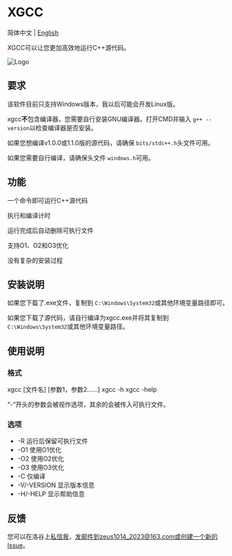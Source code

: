# XGCC

简体中文 | [English](README_EN.md)

XGCC可以让您更加高效地运行C++源代码。

![Logo](https://github.com/askformeal/xgcc/assets/109349321/d6db2458-8334-41cd-9ed8-10e3675ee7d8)

## 要求

该软件目前只支持Windows版本，我以后可能会开发Linux版。

xgcc**不**包含编译器，您需要自行安装GNU编译器。打开CMD并输入 `g++ --version`以检查编译器是否安装。

如果您想编译v1.0.0或1.1.0版的源代码，请确保 `bits/stdc++.h`头文件可用。

如果您需要自行编译，请确保头文件 `windows.h`可用。

## 功能

一个命令即可运行C++源代码

执行和编译计时

运行完成后自动删除可执行文件

支持O1、O2和O3优化

没有复杂的安装过程

## 安装说明

如果您下载了.exe文件，复制到 `C:\Windows\System32`或其他环境变量路径即可。

如果您下载了源代码，请自行编译为xgcc.exe并将其复制到 `C:\Windows\System32`或其他环境变量路径。

## 使用说明

### 格式

xgcc [文件名] [参数1，参数2……]
xgcc -h
xgcc -help

“-”开头的参数会被视作选项，其余的会被传入可执行文件。

### 选项

* -R 运行后保留可执行文件
* -O1 使用O1优化
* -O2 使用O2优化
* -O3 使用O3优化
* -C 仅编译
* -V/-VERSION 显示版本信息
* -H/-HELP 显示帮助信息

## 反馈

您可以在洛谷上[私信我](https://www.luogu.com.cn/chat?uid=787042)，发邮件到zeus1014_2023@163.com或创建一个新的Issue。
